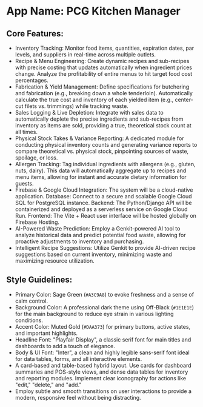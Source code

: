 # **App Name**: PCG Kitchen Manager

## Core Features:

- Inventory Tracking: Monitor food items, quantities, expiration dates, par levels, and suppliers in real-time across multiple outlets.
- Recipe & Menu Engineering: Create dynamic recipes and sub-recipes with precise costing that updates automatically when ingredient prices change. Analyze the profitability of entire menus to hit target food cost percentages.
- Fabrication & Yield Management: Define specifications for butchering and fabrication (e.g., breaking down a whole tenderloin). Automatically calculate the true cost and inventory of each yielded item (e.g., center-cut filets vs. trimmings) while tracking waste.
- Sales Logging & Live Depletion: Integrate with sales data to automatically deplete the precise ingredients and sub-recipes from inventory as items are sold, providing a true, theoretical stock count at all times.
- Physical Stock Takes & Variance Reporting: A dedicated module for conducting physical inventory counts and generating variance reports to compare theoretical vs. physical stock, pinpointing sources of waste, spoilage, or loss.
- Allergen Tracking: Tag individual ingredients with allergens (e.g., gluten, nuts, dairy). This data will automatically aggregate up to recipes and menu items, allowing for instant and accurate dietary information for guests.
- Firebase & Google Cloud Integration: The system will be a cloud-native application. Database: Connect to a secure and scalable Google Cloud SQL for PostgreSQL instance. Backend: The Python/Django API will be containerized and deployed as a serverless service on Google Cloud Run. Frontend: The Vite + React user interface will be hosted globally on Firebase Hosting.
- AI-Powered Waste Prediction: Employ a Genkit-powered AI tool to analyze historical data and predict potential food waste, allowing for proactive adjustments to inventory and purchasing.
- Intelligent Recipe Suggestions: Utilize Genkit to provide AI-driven recipe suggestions based on current inventory, minimizing waste and maximizing resource utilization.

## Style Guidelines:

- Primary Color: Sage Green (`#A3C9A8`) to evoke freshness and a sense of calm control.
- Background Color: A professional dark theme using Off-Black (`#1E1E1E`) for the main background to reduce eye strain in various lighting conditions.
- Accent Color: Muted Gold (`#DAA373`) for primary buttons, active states, and important highlights.
- Headline Font: "Playfair Display", a classic serif font for main titles and dashboards to add a touch of elegance.
- Body & UI Font: "Inter", a clean and highly legible sans-serif font ideal for data tables, forms, and all interactive elements.
- A card-based and table-based hybrid layout. Use cards for dashboard summaries and POS-style views, and dense data tables for inventory and reporting modules. Implement clear iconography for actions like "edit," "delete," and "add."
- Employ subtle and smooth transitions on user interactions to provide a modern, responsive feel without being distracting.